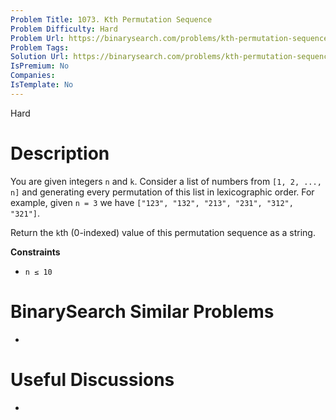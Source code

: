 ```yaml
---
Problem Title: 1073. Kth Permutation Sequence
Problem Difficulty: Hard
Problem Url: https://binarysearch.com/problems/kth-permutation-sequence/
Problem Tags: 
Solution Url: https://binarysearch.com/problems/kth-permutation-sequence/solutions/
IsPremium: No
Companies: 
IsTemplate: No
---
```


<span style="color: ;">Hard</span>

# Description

You are given integers `n` and `k`. Consider a list of numbers from `[1, 2, ..., n]` and generating every permutation of this list in lexicographic order. For example, given `n = 3` we have `["123", "132", "213", "231", "312", "321"]`.

Return the `k`th (0-indexed) value of this permutation sequence as a string.

**Constraints**
- `n ≤ 10`

# BinarySearch Similar Problems

- []()

# Useful Discussions

- []()
